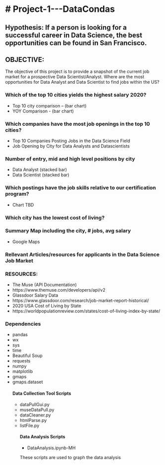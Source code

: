 <h1># Project-1---DataCondas</h1>
<h2>Hypothesis: If a person is looking for a successful career in Data Science, the best opportunities can be found in San Francisco.</h2>

<h2>OBJECTIVE:</h2> 
<p>The objective of this project is to provide a snapshot of the current job market for a prospective Data Scientist/Analyst.
Where are the most opportunities for Data Analyst and Data Scientist to find jobs within the US?</p>

<h3>Which of the top 10 cities yields the highest salary 2020?</h3>
<ul>
	<li>Top 10 city comparison – (bar chart)</li>
	<li>YOY Comparison - (bar chart)</li>
</ul>
<h3>Which companies have the most job openings in the top 10 cities?</h3>
<ul>
	<li>Top 10 Companies Posting Jobs in the Data Science Field</li>
	<li>Job Opening by City for Data Analysts and Datascientists</li>
</ul>
<h3>Number of entry, mid and high level positions by city</h3>
<ul>
	<li>Data Analyst (stacked bar)</li>
	<li>Data Scientist (stacked bar)</li>
</ul>
<h3>Which postings have the job skills relative to our certification program?</h3>
<ul>
	<li>Chart TBD</li>
</ul>
<h3>Which city has the lowest cost of living?</h3>
<h3>Summary Map including the city, # jobs, avg salary</h3>
<ul>
	<li>Google Maps</li>
</ul>
<h3>Rellevant Articles/resources for applicants in the Data Science Job Market</h3>

<h3>RESOURCES:</h3>
<ul>
	<li>The Muse (API Documentation)</li>
	<li>https://www.themuse.com/developers/api/v2</li>
	<li>Glassdoor Salary Data</li>
	<li>https://www.glassdoor.com/research/job-market-report-historical/</li>
	<li>2020 USA Cost of Living by State</li>
	<li>https://worldpopulationreview.com/states/cost-of-living-index-by-state/</li>
</ul>
<h3>Dependencies</h3>
<ul>
	<li>pandas</li>
	<li>wx</li> 
	<li>sys</li>
	<li>time</li>
	<li>Beautiful Soup</li>
	<li>requests</li>
	<li>numpy</li>
	<li>matplotlib</li> 
	<li>gmaps</li>
	<li>gmaps.dataset</li>


<h4>Data Collection Tool Scripts</h4>
<ul> 
	<li>dataPullGui.py</li>
	<li>museDataPull.py</li>
	<li>dataCleaner.py</li>
	<li>htmlParse.py</li> 
	<li>listFile.py</li> 

<h4>Data Analysis Scripts</h4>
<ul> 
	<li>DataAnalysis.ipynb-MH</li>
	
</ul>
</p>These scripts are used to graph the data analysis</p>


